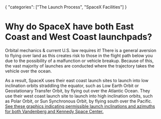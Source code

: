 {
    "categories": ["The Launch Process", "SpaceX Facilities"]
}

# Why do SpaceX have both East Coast and West Coast launchpads?

Orbital mechanics & current U.S. law requires it! There is a general aversion to flying over land as this creates risk to those in the flight path below you due to the possibility of a malfunction or vehicle breakup. Because of this, the vast majority of launches are conducted where the trajectory takes the vehicle over the ocean.

As a result, SpaceX uses their east coast launch sites to launch into low inclination orbits straddling the equator, such as Low Earth Orbit or Geostationary Transfer Orbit, by flying out over the Atlantic Ocean. They use their west coast launch site to launch into high inclination orbits, such as Polar Orbit, or Sun Synchronous Orbit, by flying south over the Pacific. [See these graphics indicating permissible launch inclinations and azimuths for both Vandenberg and Kennedy Space Center.](https://imgur.com/a/E8eiq)
